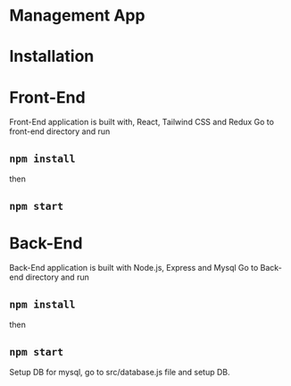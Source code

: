 # Management App

# Installation

# Front-End

Front-End application is built with, React, Tailwind CSS and Redux
Go to front-end directory and run
## `npm install`
then
## `npm start`

# Back-End
Back-End application is built with Node.js, Express and Mysql
Go to Back-end directory and run
## `npm install`
then
## `npm start`

Setup DB for mysql, go to src/database.js file and setup DB.
